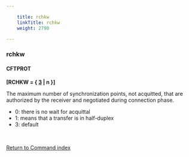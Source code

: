 ```yaml
---

    title: rchkw
    linkTitle: rchkw
    weight: 2790

---
```

<span id="rchkw"></span>

### rchkw

#### CFTPROT

****\[RCHKW = { <span style="text-decoration: underline;">3</span>
| n }\]****

The maximum number of synchronization points, not acquitted, that are
authorized by the receiver and negotiated during connection phase.

- 0: there is no wait for acquittal
- 1: means that a transfer is in half-duplex
- 3: default

 

[Return to Command index](../../)
